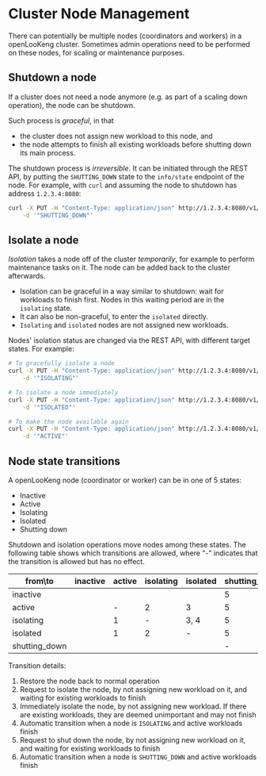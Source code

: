# Cluster Node Management

There can potentially be multiple nodes (coordinators and workers) in a openLooKeng cluster. Sometimes admin operations need to be performed on these nodes, for scaling or maintenance purposes.

## Shutdown a node

If a cluster does not need a node anymore (e.g. as part of a scaling down operation), the node can be shutdown.

Such process is _graceful_, in that
- the cluster does not assign new workload to this node, and
- the node attempts to finish all existing workloads before shutting down its main process.

The shutdown process is _irreversible_. It can be initiated through the REST API, by putting the `SHUTTING_DOWN` state to the `info/state` endpoint of the node. For example, with `curl` and assuming the node to shutdown has address `1.2.3.4:8080`:

```sh
curl -X PUT -H "Content-Type: application/json" http://1.2.3.4:8080/v1/info/state \
    -d '"SHUTTING_DOWN"'
```

## Isolate a node

_Isolation_ takes a node off of the cluster _temporarily_, for example to perform maintenance tasks on it. The node can be added back to the cluster afterwards.

- Isolation can be graceful in a way similar to shutdown: wait for workloads to finish first. Nodes in this waiting period are in the `isolating` state.
- It can also be non-graceful, to enter the `isolated` directly.
- `Isolating` and `isolated` nodes are not assigned new workloads.

Nodes' isolation status are changed via the REST API, with different target states. For example:

```sh
# To gracefully isolate a node
curl -X PUT -H "Content-Type: application/json" http://1.2.3.4:8080/v1/info/state \
    -d '"ISOLATING"'

# To isolate a node immediately
curl -X PUT -H "Content-Type: application/json" http://1.2.3.4:8080/v1/info/state \
    -d '"ISOLATED"'

# To make the node available again
curl -X PUT -H "Content-Type: application/json" http://1.2.3.4:8080/v1/info/state \
    -d '"ACTIVE"'
```

## Node state transitions

A openLooKeng node (coordinator or worker) can be in one of 5 states:
- Inactive
- Active
- Isolating
- Isolated
- Shutting down

Shutdown and isolation operations move nodes among these states. The following table shows which transitions are allowed, where "-" indicates that the transition is allowed but has no effect.

|from\to|inactive|active|isolating|isolated|shutting_down|exit|
|-|-|-|-|-|-|-|
|inactive| | | | | 5 | |
|active| | - | 2 | 3 | 5 | |
|isolating| | 1 | - | 3, 4 | 5 | |
|isolated| | 1 | 2 | - | 5 | |
|shutting_down| | | | | - | 6 |

Transition details:
1. Restore the node back to normal operation
1. Request to isolate the node, by not assigning new workload on it, and waiting for existing workloads to finish
1. Immediately isolate the node, by not assigning new workload. If there are existing workloads, they are deemed unimportant and may not finish
1. Automatic transition when a node is `ISOLATING` and active workloads finish
1. Request to shut down the node, by not assigning new workload on it, and waiting for existing workloads to finish
1. Automatic transition when a node is `SHUTTING_DOWN` and active workloads finish
